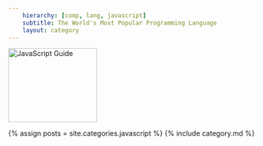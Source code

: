 ```yaml
---
    hierarchy: [comp, lang, javascript]
    subtitle: The World's Most Popular Programming Language
    layout: category
---
```


<a href="https://developer.mozilla.org/en/JavaScript/Guide" title="JavaScript Guide"><img src="http://static.jsconf.us/promotejsh.gif" height="150" width="180" alt="JavaScript Guide"/></a>

{% assign posts = site.categories.javascript %}
{% include category.md %}
